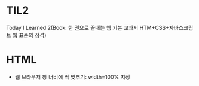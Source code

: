 # TIL2
Today I Learned 2(Book: 한 권으로 끝내는 웹 기본 교과서 HTM+CSS+자바스크립트 웹 표준의 정석)<br>
<h1>HTML</h1>
<ul>
  <li>웹 브라우저 창 너비에 딱 맞추기: width=100% 지정</li>
  </ul>
